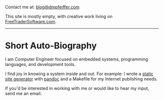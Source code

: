 Contact me at: blog@dmpfeiffer.com

This site is mostly empty, with creative work living on [FreeTraderSoftware.com](https://FreeTraderSoftware.com).

---

Short Auto-Biography
===

I am Computer Engineer focused on embedded systems, programming languages, and development tools.

I find joy in knowing a system inside and out. For example: I wrote a [static site generator](https://github.com/FreeSoftwareTrader/FreeTraderSoftware.com) with [pandoc](https://pandoc.org/) and a Makefile for my Internet publishing needs.

If you'd be interested in working with me or would like to hear my input, send me an email.
</div></div>
